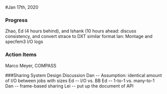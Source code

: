 #Jan 17th, 2020

### Progress
Zhao, Ed (4 hours behind), and Ishank (10 hours ahead: discuss consistency, and convert strace to DXT similar format
Ian: Montage and specfem3 I/O logs

### Action Items
Marco Meyer, COMPASS

###Sharing System Design Discussion
Dan -- Assumption: identical amount of I/O between jobs with sizes
Ed -- I/O vs. BB 
Ed -- 1-to-1 vs. many-to-1
Dan -- frame-based sharing
Lei -- put up the document of API